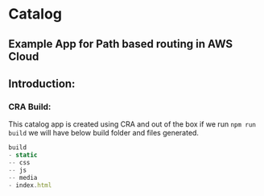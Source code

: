 # Catalog 
## Example App for Path based routing in AWS Cloud 

## Introduction:
### CRA Build:
This catalog app is created using CRA and out of the box if we run `npm run build` we will have
below build folder and files generated.
```js
build
- static 
-- css
-- js
-- media
- index.html 
```

